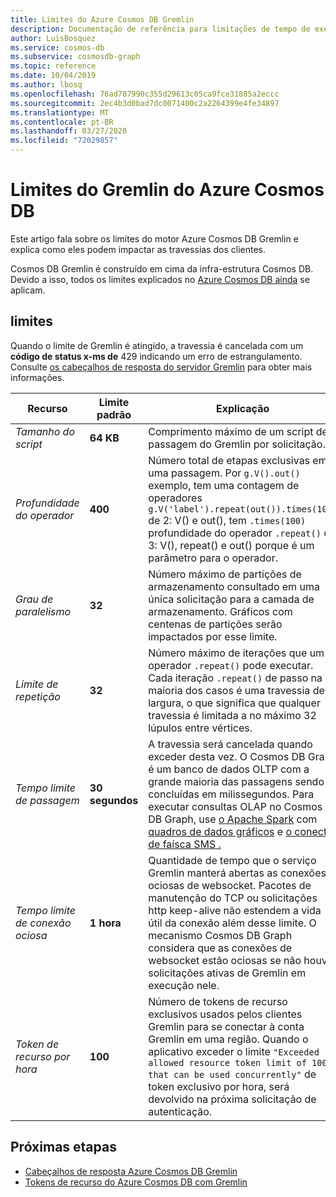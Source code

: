 ```yaml
---
title: Limites do Azure Cosmos DB Gremlin
description: Documentação de referência para limitações de tempo de execução do mecanismo Graph
author: LuisBosquez
ms.service: cosmos-db
ms.subservice: cosmosdb-graph
ms.topic: reference
ms.date: 10/04/2019
ms.author: lbosq
ms.openlocfilehash: 76ad787990c355d29613c05ca9fce31885a2eccc
ms.sourcegitcommit: 2ec4b3d0bad7dc0071400c2a2264399e4fe34897
ms.translationtype: MT
ms.contentlocale: pt-BR
ms.lasthandoff: 03/27/2020
ms.locfileid: "72029857"
---
```

# <a name="azure-cosmos-db-gremlin-limits"></a>Limites do Gremlin do Azure Cosmos DB
Este artigo fala sobre os limites do motor Azure Cosmos DB Gremlin e explica como eles podem impactar as travessias dos clientes.

Cosmos DB Gremlin é construído em cima da infra-estrutura Cosmos DB. Devido a isso, todos os limites explicados no [Azure Cosmos DB ainda](https://docs.microsoft.com/azure/cosmos-db/concepts-limits) se aplicam. 

## <a name="limits"></a>limites

Quando o limite de Gremlin é atingido, a travessia é cancelada com um **código de status x-ms de** 429 indicando um erro de estrangulamento. Consulte [os cabeçalhos de resposta do servidor Gremlin](gremlin-limits.md) para obter mais informações.

**Recurso**    | **Limite padrão** | **Explicação**
--- | --- | ---
*Tamanho do script* | **64 KB** | Comprimento máximo de um script de passagem do Gremlin por solicitação.
*Profundidade do operador* | **400** |  Número total de etapas exclusivas em uma passagem. Por ```g.V().out()``` exemplo, tem uma contagem de operadores ```g.V('label').repeat(out()).times(100)``` de 2: V() e out(), tem ```.times(100)``` profundidade do operador ```.repeat()``` de 3: V(), repeat() e out() porque é um parâmetro para o operador.
*Grau de paralelismo* | **32** | Número máximo de partições de armazenamento consultado em uma única solicitação para a camada de armazenamento. Gráficos com centenas de partições serão impactados por esse limite.
*Limite de repetição* | **32** | Número máximo de iterações que um operador ```.repeat()``` pode executar. Cada iteração ```.repeat()``` de passo na maioria dos casos é uma travessia de largura, o que significa que qualquer travessia é limitada a no máximo 32 lúpulos entre vértices.
*Tempo limite de passagem* | **30 segundos** | A travessia será cancelada quando exceder desta vez. O Cosmos DB Graph é um banco de dados OLTP com a grande maioria das passagens sendo concluídas em milissegundos. Para executar consultas OLAP no Cosmos DB Graph, use [o Apache Spark](https://azure.microsoft.com/services/cosmos-db/) com [quadros de dados gráficos](https://spark.apache.org/docs/latest/sql-programming-guide.html#datasets-and-dataframes) e [o conector de faísca SMS .](https://github.com/Azure/azure-cosmosdb-spark)
*Tempo limite de conexão ociosa* | **1 hora** | Quantidade de tempo que o serviço Gremlin manterá abertas as conexões ociosas de websocket. Pacotes de manutenção do TCP ou solicitações http keep-alive não estendem a vida útil da conexão além desse limite. O mecanismo Cosmos DB Graph considera que as conexões de websocket estão ociosas se não houver solicitações ativas de Gremlin em execução nele.
*Token de recurso por hora* | **100** | Número de tokens de recurso exclusivos usados pelos clientes Gremlin para se conectar à conta Gremlin em uma região. Quando o aplicativo exceder o limite `"Exceeded allowed resource token limit of 100 that can be used concurrently"` de token exclusivo por hora, será devolvido na próxima solicitação de autenticação.

## <a name="next-steps"></a>Próximas etapas
* [Cabeçalhos de resposta Azure Cosmos DB Gremlin](gremlin-headers.md) 
* [Tokens de recurso do Azure Cosmos DB com Gremlin](how-to-use-resource-tokens-gremlin.md)
